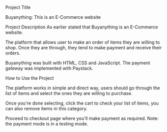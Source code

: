 Project Title

Buyanything: This is an E-Commerce website 

Project Description
As earlier stated that Buyanything is an E-Commerce website. 

The platform that allows user to make an order of items they are willing to shop. Once they are through, they tend to make payment and receive their orders. 

Buyanything was built with HTML, CSS and JavaScript. The payment gateway was implemented with Paystack. 

How to Use the Project

The platform works in simple and direct way, users should go through the list of items and select the ones they are willing to purchase. 

Once you're done selecting, click the cart to check your list of items, you can also remove items in this category.

Proceed to checkout page where you'll make payment as required. Note: the payment mode is in a testing mode. 

